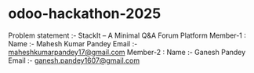 # odoo-hackathon-2025
Problem statement :- StackIt – A Minimal Q&A Forum Platform
Member-1 :
Name :- Mahesh Kumar Pandey
Email :- maheshkumarpandey17@gmail.com
Member-2 :
Name :- Ganesh Pandey 
Email :- ganesh.pandey1607@gmail.com

